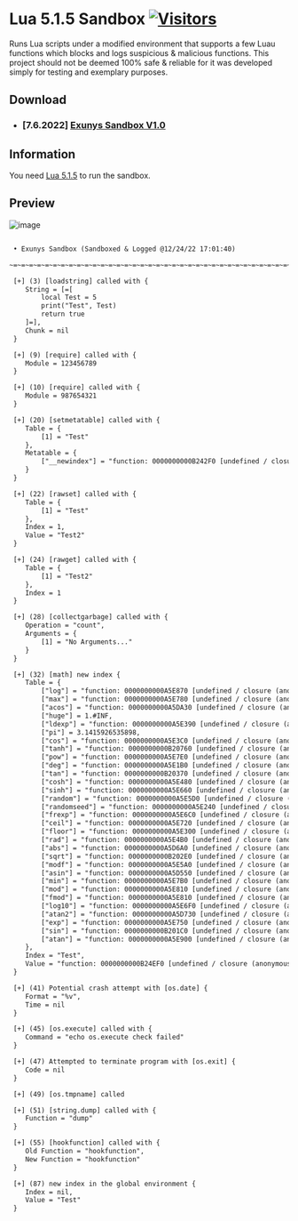 # Lua 5.1.5 Sandbox [![Visitors](https://visitor-badge.laobi.icu/badge?page_id=Exunys.Lua-5.1-Sandbox)](https://github.com/Exunys/Lua-5.1-Sandbox)
Runs Lua scripts under a modified environment that supports a few Luau functions which blocks and logs suspicious & malicious functions. This project should not be deemed 100% safe & reliable for it was developed simply for testing and exemplary purposes.
## Download
- ### [7.6.2022] [Exunys Sandbox V1.0](https://github.com/Exunys/Lua-Sandbox/releases/download/v1/Sandbox.rar)
## Information
You need [Lua 5.1.5](https://github.com/Exunys/Lua-5.1) to run the sandbox.
## Preview
![image](https://user-images.githubusercontent.com/76539058/209443815-aa248ed5-1a7e-4833-a45b-c46b70544f2a.png)
```txt

 • Exunys Sandbox (Sandboxed & Logged @12/24/22 17:01:40)

~=~=~=~=~=~=~=~=~=~=~=~=~=~=~=~=~=~=~=~=~=~=~=~=~=~=~=~=~=~=~=~=~=~=~=~=~=~=~=~=~=~=~=~=~=~=~=~=~=~=~

 [+] (3) [loadstring] called with {
	String = [=[
		local Test = 5
		print("Test", Test)
		return true
	]=],
	Chunk = nil
 }

 [+] (9) [require] called with {
	Module = 123456789
 }

 [+] (10) [require] called with {
	Module = 987654321
 }

 [+] (20) [setmetatable] called with {
	Table = {
		[1] = "Test"
 	},
	Metatable = {
		["__newindex"] = "function: 0000000000B242F0 [undefined / closure (anonymous function)]"
 	}
 }

 [+] (22) [rawset] called with {
	Table = {
		[1] = "Test"
 	},
	Index = 1,
	Value = "Test2"
 }

 [+] (24) [rawget] called with {
	Table = {
		[1] = "Test2"
 	},
	Index = 1
 }

 [+] (28) [collectgarbage] called with {
	Operation = "count",
	Arguments = {
		[1] = "No Arguments..."
 	}
 }

 [+] (32) [math] new index {
	Table = {
		["log"] = "function: 0000000000A5E870 [undefined / closure (anonymous function)]",
		["max"] = "function: 0000000000A5E780 [undefined / closure (anonymous function)]",
		["acos"] = "function: 0000000000A5DA30 [undefined / closure (anonymous function)]",
		["huge"] = 1.#INF,
		["ldexp"] = "function: 0000000000A5E390 [undefined / closure (anonymous function)]",
		["pi"] = 3.1415926535898,
		["cos"] = "function: 0000000000A5E3C0 [undefined / closure (anonymous function)]",
		["tanh"] = "function: 0000000000B20760 [undefined / closure (anonymous function)]",
		["pow"] = "function: 0000000000A5E7E0 [undefined / closure (anonymous function)]",
		["deg"] = "function: 0000000000A5E1B0 [undefined / closure (anonymous function)]",
		["tan"] = "function: 0000000000B20370 [undefined / closure (anonymous function)]",
		["cosh"] = "function: 0000000000A5E480 [undefined / closure (anonymous function)]",
		["sinh"] = "function: 0000000000A5E660 [undefined / closure (anonymous function)]",
		["random"] = "function: 0000000000A5E5D0 [undefined / closure (anonymous function)]",
		["randomseed"] = "function: 0000000000A5E240 [undefined / closure (anonymous function)]",
		["frexp"] = "function: 0000000000A5E6C0 [undefined / closure (anonymous function)]",
		["ceil"] = "function: 0000000000A5E720 [undefined / closure (anonymous function)]",
		["floor"] = "function: 0000000000A5E300 [undefined / closure (anonymous function)]",
		["rad"] = "function: 0000000000A5E4B0 [undefined / closure (anonymous function)]",
		["abs"] = "function: 0000000000A5D6A0 [undefined / closure (anonymous function)]",
		["sqrt"] = "function: 0000000000B202E0 [undefined / closure (anonymous function)]",
		["modf"] = "function: 0000000000A5E5A0 [undefined / closure (anonymous function)]",
		["asin"] = "function: 0000000000A5D550 [undefined / closure (anonymous function)]",
		["min"] = "function: 0000000000A5E7B0 [undefined / closure (anonymous function)]",
		["mod"] = "function: 0000000000A5E810 [undefined / closure (anonymous function)]",
		["fmod"] = "function: 0000000000A5E810 [undefined / closure (anonymous function)]",
		["log10"] = "function: 0000000000A5E6F0 [undefined / closure (anonymous function)]",
		["atan2"] = "function: 0000000000A5D730 [undefined / closure (anonymous function)]",
		["exp"] = "function: 0000000000A5E750 [undefined / closure (anonymous function)]",
		["sin"] = "function: 0000000000B201C0 [undefined / closure (anonymous function)]",
		["atan"] = "function: 0000000000A5E900 [undefined / closure (anonymous function)]"
 	},
	Index = "Test",
	Value = "function: 0000000000B24EF0 [undefined / closure (anonymous function)]"
 }

 [+] (41) Potential crash attempt with [os.date] {
	Format = "%v",
	Time = nil
 }

 [+] (45) [os.execute] called with {
	Command = "echo os.execute check failed"
 }

 [+] (47) Attempted to terminate program with [os.exit] {
	Code = nil
 }

 [+] (49) [os.tmpname] called

 [+] (51) [string.dump] called with {
	Function = "dump"
 }

 [+] (55) [hookfunction] called with {
	Old Function = "hookfunction",
	New Function = "hookfunction"
 }

 [+] (87) new index in the global environment {
	Index = nil,
	Value = "Test"
 }

```
